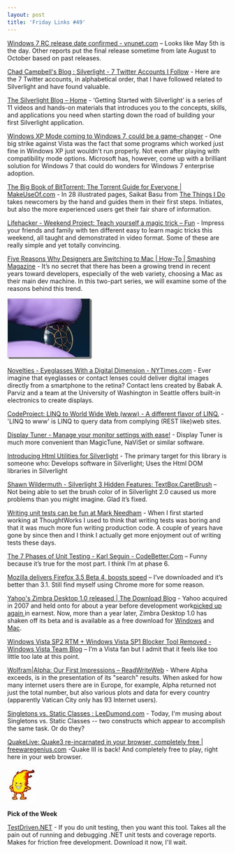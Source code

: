 ```yaml
---
layout: post  
title: 'Friday Links #49'
---
```

[Windows 7 RC release date confirmed - vnunet.com](http://www.vnunet.com/vnunet/news/2241098/windows-rc-release-date) – Looks like May 5th is the day. Other reports put the final release sometime from late August to October based on past releases.

[Chad Campbell's Blog : Silverlight - 7 Twitter Accounts I Follow](http://cornucopia30.blogspot.com/2009/04/silverlight-7-twitter-accounts-i-follow.html) - Here are the 7 Twitter accounts, in alphabetical order, that I have followed related to Silverlight and have found valuable.

[The Silverlight Blog – Home](http://team.silverlight.net/announcements/getting-started-with-silverlight/) - ‘Getting Started with Silverlight’ is a series of 11 videos and hands-on materials that introduces you to the concepts, skills, and applications you need when starting down the road of building your first Silverlight application.

[Windows XP Mode coming to Windows 7, could be a game-changer](http://www.downloadsquad.com/2009/04/25/windows-xp-mode-coming-to-windows-7-could-be-a-game-changer/) - One big strike against Vista was the fact that some programs which worked just fine in Windows XP just wouldn't run properly. Not even after playing with compatibility mode options. Microsoft has, however, come up with a brilliant solution for Windows 7 that could do wonders for Windows 7 enterprise adoption.

[The Big Book of BitTorrent: The Torrent Guide for Everyone | MakeUseOf.com](http://www.makeuseof.com/tag/the-big-book-of-bittorrent-free-pdf/) - In 28 illustrated pages, Saikat Basu from [The Things I Do](http://www.grafittisplash.blogspot.com/) takes newcomers by the hand and guides them in their first steps. Initiates, but also the more experienced users get their fair share of information.

[Lifehacker - Weekend Project: Teach yourself a magic trick – Fun](http://lifehacker.com/software/weekend-project/weekend-project-teach-yourself-a-magic-trick-231963.php) - Impress your friends and family with ten different easy to learn magic tricks this weekend, all taught and demonstrated in video format. Some of these are really simple and yet totally convincing.

[Five Reasons Why Designers are Switching to Mac | How-To | Smashing Magazine](http://www.smashingmagazine.com/2009/04/26/five-reasons-why-designers-are-switching-to-mac/) - It’s no secret that there has been a growing trend in recent years toward developers, especially of the web variety, choosing a Mac as their main dev machine. In this two-part series, we will examine some of the reasons behind this trend.

![26novel2_190](/cdn/images/blog/FridayLinks49_12B63/26novel2_190.jpg)

[Novelties - Eyeglasses With a Digital Dimension - NYTimes.com](http://www.nytimes.com/2009/04/26/business/26novel.html?_r=1&ref=technology) - Ever imagine that eyeglasses or contact lenses could deliver digital images directly from a smartphone to the retina? Contact lens created by Babak A. Parviz and a team at the University of Washington in Seattle offers built-in electronics to create displays.

[CodeProject: LINQ to World Wide Web (www) - A different flavor of LINQ.](http://www.codeproject.com/KB/linq/LINQ2www.aspx) - 'LINQ to www' is LINQ to query data from complying (REST like)web sites.

[Display Tuner - Manage your monitor settings with ease!](http://www.nicomsoft.com/dtuner/) - Display Tuner is much more convenient than MagicTune, NaViSet or similar software.

[Introducing Html Utilities for Silverlight](http://houseofbilz.com/archive/2009/04/26/introducing-html-utilities-for-silverlight.aspx) - The primary target for this library is someone who: Develops software in Silverlight; Uses the Html DOM libraries in Silverlight

[Shawn Wildermuth - Silverlight 3 Hidden Features: TextBox.CaretBrush](http://wildermuth.com/2009/04/26/Silverlight_3_Hidden_Features_TextBox_CaretBrush) – Not being able to set the brush color of in Silverlight 2.0 caused us more problems than you might imagine. Glad it’s fixed.

[Writing unit tests can be fun at Mark Needham](http://www.markhneedham.com/blog/2009/04/25/writing-unit-tests-can-be-fun/) - When I first started working at ThoughtWorks I used to think that writing tests was boring and that it was much more fun writing production code. A couple of years have gone by since then and I think I actually get more enjoyment out of writing tests these days.

[The 7 Phases of Unit Testing - Karl Seguin - CodeBetter.Com](http://codebetter.com/blogs/karlseguin/archive/2009/04/27/the-7-phases-of-unit-testing.aspx) – Funny because it’s true for the most part. I think I’m at phase 6.

[Mozilla delivers Firefox 3.5 Beta 4, boosts speed](http://www.computerworld.com/action/article.do?command=viewArticleBasic&articleId=9132240&source=rss_news) – I’ve downloaded and it’s better than 3.1. Still find myself using Chrome more for some reason.

[Yahoo's Zimbra Desktop 1.0 released | The Download Blog](http://download.cnet.com/8301-2007_4-10229060-12.html?part=rss&subj=news&tag=2547-1_3-0-5) - Yahoo acquired in 2007 and held onto for about a year before development work[picked up again ](http://news.cnet.com/8301-13505_3-10064194-16.html)in earnest. Now, more than a year later, Zimbra Desktop 1.0 has shaken off its beta and is available as a free download for [Windows](http://download.cnet.com/Zimbra-Desktop/3000-2367_4-10868288.html) and [Mac](http://download.cnet.com/Zimbra-Desktop/3000-2124_4-167102.html).

[Windows Vista SP2 RTM + Windows Vista SP1 Blocker Tool Removed - Windows Vista Team Blog](http://windowsteamblog.com/blogs/windowsvista/archive/2009/04/28/windows-vista-sp2-rtm-windows-vista-sp1-blocker-tool-removed.aspx) – I’m a Vista fan but I admit that it feels like too little too late at this point.

[Wolfram|Alpha: Our First Impressions – ReadWriteWeb](http://www.readwriteweb.com/archives/wolframalpha_our_first_impressions.php) - Where Alpha exceeds, is in the presentation of its "search" results. When asked for how many internet users there are in Europe, for example, Alpha returned not just the total number, but also various plots and data for every country (apparently Vatican City only has 93 Internet users).

[Singletons vs. Static Classes : LeeDumond.com](http://leedumond.com/blog/singletons-vs-static-classes/) - Today, I'm musing about Singletons vs. Static Classes -- two constructs which appear to accomplish the same task. Or do they?

[QuakeLive: Quake3 re-incarnated in your browser, completely free | freewaregenius.com](http://www.freewaregenius.com/2009/05/01/quakelive-quake3-re-incarnated-in-your-browser-completely-free/) -Quake III is back! And completely free to play, right here in your web browser.

![Fire dude](/cdn/images/blog/FridayLinks49_12B63/images.jpg)

**Pick of the Week**

[TestDriven.NET](http://www.testdriven.net/) - If you do unit testing, then you want this tool. Takes all the pain out of running and debugging .NET unit tests and coverage reports. Makes for friction free development. Download it now, I'll wait.

